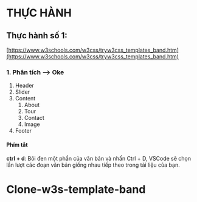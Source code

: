 # THỰC HÀNH
## Thực hành số 1:
[https://www.w3schools.com/w3css/tryw3css_templates_band.htm](https://www.w3schools.com/w3css/tryw3css_templates_band.htm)
### 1. Phân tích --> Oke
1. Header
2. Slider
3. Content
    1. About
    2. Tour
    3. Contact
    4. Image
4. Footer

#### Phím tắt
**ctrl + d**: Bôi đen một phần của văn bản và nhấn Ctrl + D, VSCode sẽ chọn lần lượt các đoạn văn bản giống nhau tiếp theo trong tài liệu của bạn.
# Clone-w3s-template-band
